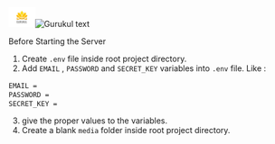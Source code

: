 <a><img src="static/images/Gurukul.png" height="35" alt="Gurukul Logo"/><img src="https://see.fontimg.com/api/renderfont4/Gg5D/eyJyIjoiZnMiLCJoIjoxMzAsInciOjIwMDAsImZzIjo2NSwiZmdjIjoiIzAwMDAwMCIsImJnYyI6IiNGRkZGRkYiLCJ0IjoxfQ/R3VydWt1bA/samarkan-normal.png" height="35" alt="Gurukul text"></a>
        

Before Starting the Server 
1. Create `.env` file inside root project directory.
2. Add `EMAIL` , `PASSWORD` and `SECRET_KEY` variables into `.env` file.
Like :
```
EMAIL = 
PASSWORD = 
SECRET_KEY = 
```
3. give the proper values to the variables.
4. Create a blank `media` folder inside root project directory.
